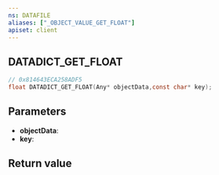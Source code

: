```yaml
---
ns: DATAFILE
aliases: ["_OBJECT_VALUE_GET_FLOAT"]
apiset: client
---
```

## DATADICT_GET_FLOAT

```c
// 0x814643ECA258ADF5
float DATADICT_GET_FLOAT(Any* objectData,const char* key);
```


## Parameters
* **objectData**:
* **key**:

## Return value